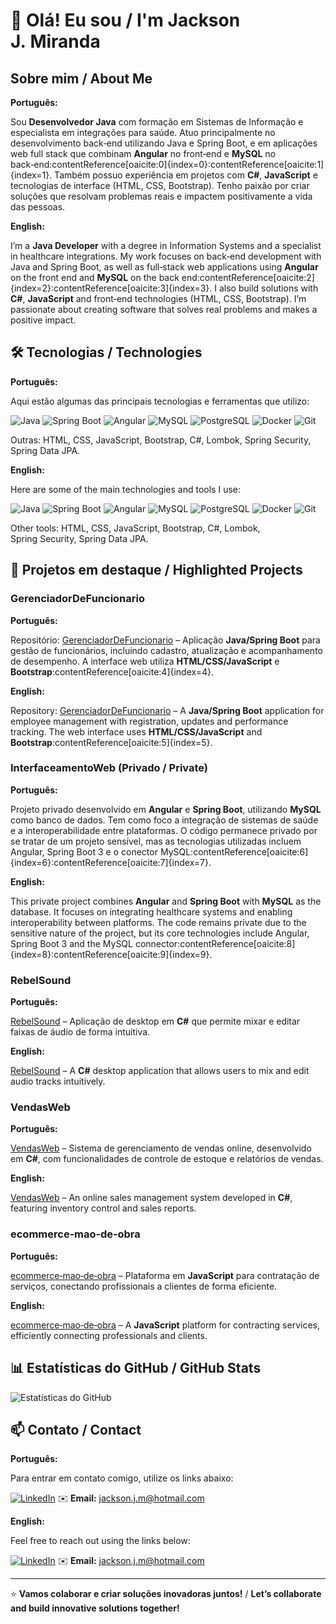 # 👋 Olá! Eu sou / I'm Jackson J. Miranda

## Sobre mim / About Me

**Português:**

Sou **Desenvolvedor Java** com formação em Sistemas de Informação e especialista em integrações para saúde. Atuo principalmente no desenvolvimento back‑end utilizando Java e Spring Boot, e em aplicações web full stack que combinam **Angular** no front‑end e **MySQL** no back‑end:contentReference[oaicite:0]{index=0}:contentReference[oaicite:1]{index=1}. Também possuo experiência em projetos com **C#**, **JavaScript** e tecnologias de interface (HTML, CSS, Bootstrap). Tenho paixão por criar soluções que resolvam problemas reais e impactem positivamente a vida das pessoas.

**English:**

I’m a **Java Developer** with a degree in Information Systems and a specialist in healthcare integrations. My work focuses on back‑end development with Java and Spring Boot, as well as full‑stack web applications using **Angular** on the front end and **MySQL** on the back end:contentReference[oaicite:2]{index=2}:contentReference[oaicite:3]{index=3}. I also build solutions with **C#**, **JavaScript** and front‑end technologies (HTML, CSS, Bootstrap). I’m passionate about creating software that solves real problems and makes a positive impact.

## 🛠️ Tecnologias / Technologies

**Português:**

Aqui estão algumas das principais tecnologias e ferramentas que utilizo:

![Java](https://img.shields.io/badge/Java-ED8B00?style=for-the-badge&logo=java&logoColor=white)
![Spring Boot](https://img.shields.io/badge/Spring_Boot-6DB33F?style=for-the-badge&logo=spring&logoColor=white)
![Angular](https://img.shields.io/badge/Angular-DD0031?style=for-the-badge&logo=angular&logoColor=white)
![MySQL](https://img.shields.io/badge/MySQL-4479A1?style=for-the-badge&logo=mysql&logoColor=white)
![PostgreSQL](https://img.shields.io/badge/PostgreSQL-316192?style=for-the-badge&logo=postgresql&logoColor=white)
![Docker](https://img.shields.io/badge/Docker-2496ED?style=for-the-badge&logo=docker&logoColor=white)
![Git](https://img.shields.io/badge/Git-F05032?style=for-the-badge&logo=git&logoColor=white)

Outras: HTML, CSS, JavaScript, Bootstrap, C#, Lombok, Spring Security, Spring Data JPA.

**English:**

Here are some of the main technologies and tools I use:

![Java](https://img.shields.io/badge/Java-ED8B00?style=for-the-badge&logo=java&logoColor=white)
![Spring Boot](https://img.shields.io/badge/Spring_Boot-6DB33F?style=for-the-badge&logo=spring&logoColor=white)
![Angular](https://img.shields.io/badge/Angular-DD0031?style=for-the-badge&logo=angular&logoColor=white)
![MySQL](https://img.shields.io/badge/MySQL-4479A1?style=for-the-badge&logo=mysql&logoColor=white)
![PostgreSQL](https://img.shields.io/badge/PostgreSQL-316192?style=for-the-badge&logo=postgresql&logoColor=white)
![Docker](https://img.shields.io/badge/Docker-2496ED?style=for-the-badge&logo=docker&logoColor=white)
![Git](https://img.shields.io/badge/Git-F05032?style=for-the-badge&logo=git&logoColor=white)

Other tools: HTML, CSS, JavaScript, Bootstrap, C#, Lombok, Spring Security, Spring Data JPA.

## 🚀 Projetos em destaque / Highlighted Projects

### GerenciadorDeFuncionario

**Português:**

Repositório: [GerenciadorDeFuncionario](https://github.com/JacksonMiranda/GerenciadorDeFuncionario) – Aplicação **Java/Spring Boot** para gestão de funcionários, incluindo cadastro, atualização e acompanhamento de desempenho. A interface web utiliza **HTML/CSS/JavaScript** e **Bootstrap**:contentReference[oaicite:4]{index=4}.

**English:**

Repository: [GerenciadorDeFuncionario](https://github.com/JacksonMiranda/GerenciadorDeFuncionario) – A **Java/Spring Boot** application for employee management with registration, updates and performance tracking. The web interface uses **HTML/CSS/JavaScript** and **Bootstrap**:contentReference[oaicite:5]{index=5}.

### InterfaceamentoWeb (Privado / Private)

**Português:**

Projeto privado desenvolvido em **Angular** e **Spring Boot**, utilizando **MySQL** como banco de dados. Tem como foco a integração de sistemas de saúde e a interoperabilidade entre plataformas. O código permanece privado por se tratar de um projeto sensível, mas as tecnologias utilizadas incluem Angular, Spring Boot 3 e o conector MySQL:contentReference[oaicite:6]{index=6}:contentReference[oaicite:7]{index=7}.

**English:**

This private project combines **Angular** and **Spring Boot** with **MySQL** as the database. It focuses on integrating healthcare systems and enabling interoperability between platforms. The code remains private due to the sensitive nature of the project, but its core technologies include Angular, Spring Boot 3 and the MySQL connector:contentReference[oaicite:8]{index=8}:contentReference[oaicite:9]{index=9}.

### RebelSound

**Português:**

[RebelSound](https://github.com/JacksonMiranda/RebelSound) – Aplicação de desktop em **C#** que permite mixar e editar faixas de áudio de forma intuitiva.

**English:**

[RebelSound](https://github.com/JacksonMiranda/RebelSound) – A **C#** desktop application that allows users to mix and edit audio tracks intuitively.

### VendasWeb

**Português:**

[VendasWeb](https://github.com/JacksonMiranda/VendasWeb) – Sistema de gerenciamento de vendas online, desenvolvido em **C#**, com funcionalidades de controle de estoque e relatórios de vendas.

**English:**

[VendasWeb](https://github.com/JacksonMiranda/VendasWeb) – An online sales management system developed in **C#**, featuring inventory control and sales reports.

### ecommerce‑mao‑de‑obra

**Português:**

[ecommerce‑mao‑de‑obra](https://github.com/JacksonMiranda/ecommerce-mao-de-obra) – Plataforma em **JavaScript** para contratação de serviços, conectando profissionais a clientes de forma eficiente.

**English:**

[ecommerce‑mao‑de‑obra](https://github.com/JacksonMiranda/ecommerce-mao-de-obra) – A **JavaScript** platform for contracting services, efficiently connecting professionals and clients.

## 📊 Estatísticas do GitHub / GitHub Stats

![Estatísticas do GitHub](https://github-readme-stats.vercel.app/api?username=JacksonMiranda&show_icons=true&theme=radical)

## 📫 Contato / Contact

**Português:**

Para entrar em contato comigo, utilize os links abaixo:

[![LinkedIn](https://img.shields.io/badge/LinkedIn-blue?style=flat-square&logo=linkedin)](https://www.linkedin.com/in/jacksonmiranda/)
✉️ **Email:** [jackson.j.m@hotmail.com](mailto:jackson.j.m@hotmail.com)

**English:**

Feel free to reach out using the links below:

[![LinkedIn](https://img.shields.io/badge/LinkedIn-blue?style=flat-square&logo=linkedin)](https://www.linkedin.com/in/jacksonmiranda/)
✉️ **Email:** [jackson.j.m@hotmail.com](mailto:jackson.j.m@hotmail.com)

---

⭐ **Vamos colaborar e criar soluções inovadoras juntos!** / **Let’s collaborate and build innovative solutions together!**
